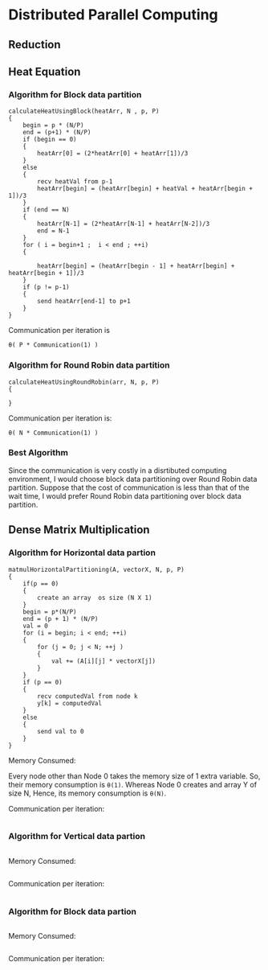 # Distributed Parallel Computing 

## Reduction

## Heat Equation
### Algorithm for Block data partition
```
calculateHeatUsingBlock(heatArr, N , p, P)
{
    begin = p * (N/P)
    end = (p+1) * (N/P)
    if (begin == 0)
    {    
        heatArr[0] = (2*heatArr[0] + heatArr[1])/3
    }
    else
    {
        recv heatVal from p-1
        heatArr[begin] = (heatArr[begin] + heatVal + heatArr[begin + 1])/3
    }
    if (end == N)
    {
        heatArr[N-1] = (2*heatArr[N-1] + heatArr[N-2])/3
        end = N-1
    }
    for ( i = begin+1 ;  i < end ; ++i)
    {

        heatArr[begin] = (heatArr[begin - 1] + heatArr[begin] + heatArr[begin + 1])/3
    }
    if (p != p-1)
    {
        send heatArr[end-1] to p+1 
    }
}
```
Communication per iteration is 
```
θ( P * Communication(1) )
```

### Algorithm for Round Robin data partition
```
calculateHeatUsingRoundRobin(arr, N, p, P)
{

}
```
Communication per iteration is:
```
θ( N * Communication(1) ) 
```

### Best Algorithm
Since the communication is very costly in a disrtibuted computing environment, I would choose block data partitioning over Round Robin data partition. Suppose that the cost of communication is less than that of the wait time, I would prefer Round Robin data partitioning over block data partition.


## Dense Matrix Multiplication
### Algorithm for Horizontal data partion
```
matmulHorizontalPartitioning(A, vectorX, N, p, P)
{
    if(p == 0)
    {
        create an array  os size (N X 1)
    }
    begin = p*(N/P)
    end = (p + 1) * (N/P)
    val = 0
    for (i = begin; i < end; ++i)
    {
        for (j = 0; j < N; ++j )
        {
            val += (A[i][j] * vectorX[j])
        }
    }
    if (p == 0)
    {
        recv computedVal from node k
        y[k] = computedVal
    }
    else
    {
        send val to 0
    }
}
```
Memory Consumed:

Every node other than Node 0 takes the memory size of 1 extra variable. So, their memory consumption is `θ(1)`. Whereas Node 0 creates and array Y of size N, Hence, its memory consumption is `θ(N)`. 

Communication per iteration:
```
```
### Algorithm for Vertical data partion
```
```

Memory Consumed:
```
```
Communication per iteration:
```
```
### Algorithm for Block data partion
```
```

Memory Consumed:
```
```
Communication per iteration:
```
```
